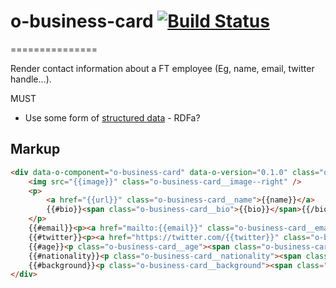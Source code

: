 # o-business-card [![Build Status](https://travis-ci.org/Financial-Times/o-business-card.svg?branch=master)](https://travis-ci.org/Financial-Times/o-business-card)
===============

Render contact information about a FT employee (Eg, name, email, twitter handle...).

MUST

- Use some form of [structured data](https://support.google.com/webmasters/answer/146646) - RDFa?

## Markup

```html
<div data-o-component="o-business-card" data-o-version="0.1.0" class="o-business-card">
    <img src="{{image}}" class="o-business-card__image--right" />
    <p>
        <a href="{{url}}" class="o-business-card__name">{{name}}</a>
        {{#bio}}<span class="o-business-card__bio">{{bio}}</span>{{/bio}}
    </p>
    {{#email}}<p><a href="mailto:{{email}}" class="o-business-card__email">{{email}}</a></p>{{/email}}
    {{#twitter}}<p><a href="https://twitter.com/{{twitter}}" class="o-business-card__twitter">@{{twitter}}</a></p>{{/twitter}}
    {{#age}}<p class="o-business-card__age"><span class="o-business-card__subtitle">Age: </span>{{age}}</p>{{/age}}
    {{#nationality}}<p class="o-business-card__nationality"><span class="o-business-card__subtitle">Nationality: </span>{{nationality}}</p>{{/nationality}}
    {{#background}}<p class="o-business-card__background"><span class="o-business-card__subtitle">Background: </span>{{background}}</p>{{/background}}
</div>
```


